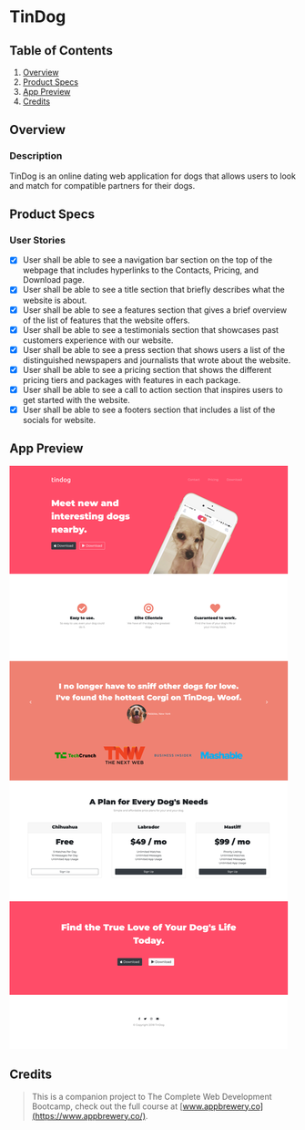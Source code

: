 # TinDog

## Table of Contents

1. [Overview](#Overview)
2. [Product Specs](#Product-Specs)
3. [App Preview](#App-Preview)
4. [Credits](#Credits)

## Overview

### Description

TinDog is an online dating web application for dogs that allows users to look and match for compatible partners for their dogs.

## Product Specs

### User Stories

- [x] User shall be able to see a navigation bar section on the top of the webpage that includes hyperlinks to the Contacts, Pricing, and Download page.
- [x] User shall be able to see a title section that briefly describes what the website is about.
- [x] User shall be able to see a features section that gives a brief overview of the list of features that the website offers.
- [x] User shall be able to see a testimonials section that showcases past customers experience with our website.
- [x] User shall be able to see a press section that shows users a list of the distinguished newspapers and journalists that wrote about the website.
- [x] User shall be able to see a pricing section that shows the different pricing tiers and packages with features in each package.
- [x] User shall be able to see a call to action section that inspires users to get started with the website.
- [x] User shall be able to see a footers section that includes a list of the socials for website.

## App Preview

<img src="https://github.com/py415/app-resources/blob/master/web/TinDog/tindog-full-screen.png">

## Credits

> This is a companion project to The Complete Web Development Bootcamp, check out the full course at [www.appbrewery.co](https://www.appbrewery.co/).

